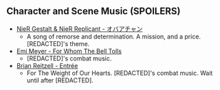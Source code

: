 ## Character and Scene Music (SPOILERS)
- [NieR Gestalt & NieR Replicant - オバアチャン](https://youtu.be/f03IHCr9dJY?si=c7ZcdCDwAtFgZ3b-)
	- A song of remorse and determination. A mission, and a price. \[REDACTED]'s theme.
- [Emi Meyer - For Whom The Bell Tolls](https://youtu.be/wUaU5d9xERE?si=iLlnENXPlaKG0yHo)
	- \[REDACTED]'s combat music.
- [Brian Reitzell - Entrée](https://youtu.be/OPRHeh_D8_k?si=A0F8kmAS6NgrdFqG)
	- For The Weight of Our Hearts. \[REDACTED]'s combat music. Wait until after \[REDACTED].